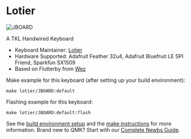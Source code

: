 # Lotier

![JBOARD](https://github.com/Lotier/jboard)

A TKL Handwired Keyboard

* Keyboard Maintainer: [Lotier](https://github.com/lotier)
* Hardware Supported: Adafruit Feather 32u4, Adafruit Bluefruit LE SPI Friend, Sparkfun SX1509
* Based on Flutterby from [Wez](https://github.com/wez/qmk_firmware/)

Make example for this keyboard (after setting up your build environment):

    make lotier/JBOARD:default

Flashing example for this keyboard:

    make lotier/JBOARD:default:flash

See the [build environment setup](https://docs.qmk.fm/#/getting_started_build_tools) and the [make instructions](https://docs.qmk.fm/#/getting_started_make_guide) for more information. Brand new to QMK? Start with our [Complete Newbs Guide](https://docs.qmk.fm/#/newbs).
